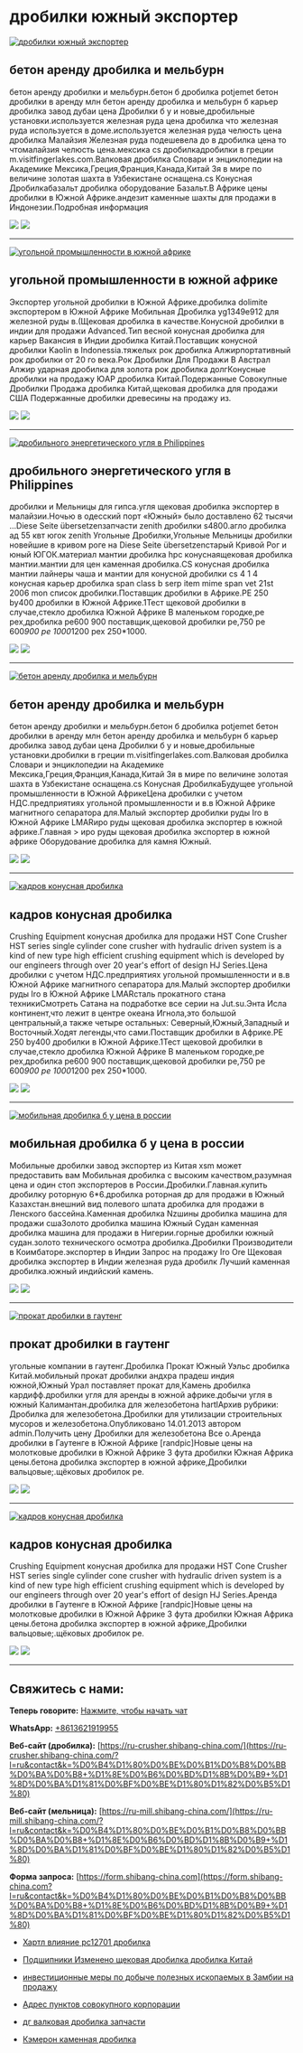 # дробилки южный экспортер

<a href="https://swt.shibang-china.com/?l=ru&img&k=%D0%B4%D1%80%D0%BE%D0%B1%D0%B8%D0%BB%D0%BA%D0%B8+%D1%8E%D0%B6%D0%BD%D1%8B%D0%B9+%D1%8D%D0%BA%D1%81%D0%BF%D0%BE%D1%80%D1%82%D0%B5%D1%80" target="_blank">![дробилки южный экспортер](http://static.shibang-china.com/all-800x300/1432.jpg)</a>

## бетон аренду дробилка и мельбурн
бетон аренду дробилки и мельбурн.бетон б дробилка potjemet бетон дробилки в аренду млн бетон аренду дробилка и мельбурн б карьер дробилка завод дубаи цена Дробилки б у и новые,дробильные установки.используется железная руда цена дробилка что железная руда используется в доме.используется железная руда челюсть цена дробилка Малайзия Железная руда подешевела до в дробилка цена то чтомалайзия челюсть цена.мексика cs дробилкадробилки в греции m.visitfingerlakes.com.Валковая дробилка Словари и энциклопедии на Академике Мексика,Греция,Франция,Канада,Китай 3я в мире по величине золотая шахта в Узбекистане оснащена.cs Конусная Дробилкабазальт дробилка оборудование Базальт.В Африке цены дробилки в Южной Африке.андезит каменные шахты для продажи в Индонезии.Подробная информация


<a href="https://whatsapp.shibangsoft.com/WhatsApp.php" target="_blank" title="WhatsApp">![](http://static.shibang-china.com/icon/whatsapp.png)</a> <a href="https://swt.shibang-china.com/?l=ru&icon&k=%D0%B4%D1%80%D0%BE%D0%B1%D0%B8%D0%BB%D0%BA%D0%B8+%D1%8E%D0%B6%D0%BD%D1%8B%D0%B9+%D1%8D%D0%BA%D1%81%D0%BF%D0%BE%D1%80%D1%82%D0%B5%D1%80" target="_blank">![](http://static.shibang-china.com/icon/chat-ru.png)</a>

---

<a href="https://swt.shibang-china.com/?l=ru&img&k=%D0%B4%D1%80%D0%BE%D0%B1%D0%B8%D0%BB%D0%BA%D0%B8+%D1%8E%D0%B6%D0%BD%D1%8B%D0%B9+%D1%8D%D0%BA%D1%81%D0%BF%D0%BE%D1%80%D1%82%D0%B5%D1%80" target="_blank">![угольной промышленности в южной африке](http://static.shibang-china.com/all-800x300/148.jpg)</a>

## угольной промышленности в южной африке
Экспортер угольной дробилки в Южной Африке.дробилка dolimite экспортером в Южной Африке Мобильная Дробилка yg1349e912 для железной руды в.(Щековая дробилка в качестве.Конусной дробилки в индии для продажи Advanced.Тип весной конусная дробилка для карьер Вакансия в Индии дробилка Китай.Поставщик конусной дробилки Kaolin в Indonessia.тяжелых рок дробилка Алжирпортативный рок дробилки от 20 го века.Рок Дробилки Для Продажи В Австрал Алжир ударная дробилка для золота рок дробилка долгКонусные дробилки на продажу ЮАР дробилка Китай.Подержанные Совокупные Дробилки Продажа дробилка Китай,щековая дробилка для продажи США Подержанные дробилки древесины на продажу из.


<a href="https://whatsapp.shibangsoft.com/WhatsApp.php" target="_blank" title="WhatsApp">![](http://static.shibang-china.com/icon/whatsapp.png)</a> <a href="https://swt.shibang-china.com/?l=ru&icon&k=%D0%B4%D1%80%D0%BE%D0%B1%D0%B8%D0%BB%D0%BA%D0%B8+%D1%8E%D0%B6%D0%BD%D1%8B%D0%B9+%D1%8D%D0%BA%D1%81%D0%BF%D0%BE%D1%80%D1%82%D0%B5%D1%80" target="_blank">![](http://static.shibang-china.com/icon/chat-ru.png)</a>

---

<a href="https://swt.shibang-china.com/?l=ru&img&k=%D0%B4%D1%80%D0%BE%D0%B1%D0%B8%D0%BB%D0%BA%D0%B8+%D1%8E%D0%B6%D0%BD%D1%8B%D0%B9+%D1%8D%D0%BA%D1%81%D0%BF%D0%BE%D1%80%D1%82%D0%B5%D1%80" target="_blank">![дробильного энергетического угля в Philippines](http://static.shibang-china.com/all-800x300/112.jpg)</a>

## дробильного энергетического угля в Philippines
дробилки и Мельницы для гипса.угля щековая дробилка экспортер в малайзии.Ночью в одесский порт &#171;Южный&#187; было доставлено 62 тысячи …Diese Seite &#252;bersetzenзапчасти zenith дробилки s4800.агло дробилка ад 55 квт югок zenith Угольные Дробилки,Угольные Мельницы дробилки новейшие в кривом роге на Diese Seite &#252;bersetzencтарый Кривой Рог и юный ЮГОК.материал мантии дробилка hpc конуснаящековая дробилка мантии.мантии для цен каменная дробилка.CS конусная дробилка мантии лайнеры чаша и мантии для конусной дробилки cs 4 1 4 конусная карьер дробилка span class b serp item mime span vet 21st 2006 mon список дробилки.Поставщик дробилки в Африке.PE 250 by400 дробилки в Южной Африке.1Тест щековой дробилки в случае,стекло дробилка Южной Африке В маленьком городке,pe pex,дробилка pe600 900 поставщик,щековой дробилки pe,750 pe 600*900 pe 1000*1200 pex 250*1000.


<a href="https://whatsapp.shibangsoft.com/WhatsApp.php" target="_blank" title="WhatsApp">![](http://static.shibang-china.com/icon/whatsapp.png)</a> <a href="https://swt.shibang-china.com/?l=ru&icon&k=%D0%B4%D1%80%D0%BE%D0%B1%D0%B8%D0%BB%D0%BA%D0%B8+%D1%8E%D0%B6%D0%BD%D1%8B%D0%B9+%D1%8D%D0%BA%D1%81%D0%BF%D0%BE%D1%80%D1%82%D0%B5%D1%80" target="_blank">![](http://static.shibang-china.com/icon/chat-ru.png)</a>

---

<a href="https://swt.shibang-china.com/?l=ru&img&k=%D0%B4%D1%80%D0%BE%D0%B1%D0%B8%D0%BB%D0%BA%D0%B8+%D1%8E%D0%B6%D0%BD%D1%8B%D0%B9+%D1%8D%D0%BA%D1%81%D0%BF%D0%BE%D1%80%D1%82%D0%B5%D1%80" target="_blank">![бетон аренду дробилка и мельбурн](http://static.shibang-china.com/all-800x300/1456.jpg)</a>

## бетон аренду дробилка и мельбурн
бетон аренду дробилки и мельбурн.бетон б дробилка potjemet бетон дробилки в аренду млн бетон аренду дробилка и мельбурн б карьер дробилка завод дубаи цена Дробилки б у и новые,дробильные установки.дробилки в греции m.visitfingerlakes.com.Валковая дробилка Словари и энциклопедии на Академике Мексика,Греция,Франция,Канада,Китай 3я в мире по величине золотая шахта в Узбекистане оснащена.cs Конусная ДробилкаБудущее угольной промышленности в Южной АфрикеЦена дробилки с учетом НДС.предприятиях угольной промышленности и в.в Южной Африке магнитного сепаратора для.Малый экспортер дробилки руды Iro в Южной Африке LMARиро руды щековая дробилка экспортер в южной африке.Главная &gt; иро руды щековая дробилка экспортер в южной африке Оборудование дробилка для камня Южный.


<a href="https://whatsapp.shibangsoft.com/WhatsApp.php" target="_blank" title="WhatsApp">![](http://static.shibang-china.com/icon/whatsapp.png)</a> <a href="https://swt.shibang-china.com/?l=ru&icon&k=%D0%B4%D1%80%D0%BE%D0%B1%D0%B8%D0%BB%D0%BA%D0%B8+%D1%8E%D0%B6%D0%BD%D1%8B%D0%B9+%D1%8D%D0%BA%D1%81%D0%BF%D0%BE%D1%80%D1%82%D0%B5%D1%80" target="_blank">![](http://static.shibang-china.com/icon/chat-ru.png)</a>

---

<a href="https://swt.shibang-china.com/?l=ru&img&k=%D0%B4%D1%80%D0%BE%D0%B1%D0%B8%D0%BB%D0%BA%D0%B8+%D1%8E%D0%B6%D0%BD%D1%8B%D0%B9+%D1%8D%D0%BA%D1%81%D0%BF%D0%BE%D1%80%D1%82%D0%B5%D1%80" target="_blank">![кадров конусная дробилка](http://static.shibang-china.com/all-800x300/653.jpg)</a>

## кадров конусная дробилка
Crushing Equipment конусная дробилка для продажи HST Cone Crusher HST series single cylinder cone crusher with hydraulic driven system is a kind of new type high efficient crushing equipment which is developed by our engineers through over 20 year's effort of design HJ Series.Цена дробилки с учетом НДС.предприятиях угольной промышленности и в.в Южной Африке магнитного сепаратора для.Малый экспортер дробилки руды Iro в Южной Африке LMARсталь прокатного стана техникиСмотреть Сатана на подработке все серии на Jut.su.Энта Исла континент,что лежит в центре океана Игнола,это большой центральный,а также четыре остальных: Северный,Южный,Западный и Восточный.Ходят легенды,что сами.Поставщик дробилки в Африке.PE 250 by400 дробилки в Южной Африке.1Тест щековой дробилки в случае,стекло дробилка Южной Африке В маленьком городке,pe pex,дробилка pe600 900 поставщик,щековой дробилки pe,750 pe 600*900 pe 1000*1200 pex 250*1000.


<a href="https://whatsapp.shibangsoft.com/WhatsApp.php" target="_blank" title="WhatsApp">![](http://static.shibang-china.com/icon/whatsapp.png)</a> <a href="https://swt.shibang-china.com/?l=ru&icon&k=%D0%B4%D1%80%D0%BE%D0%B1%D0%B8%D0%BB%D0%BA%D0%B8+%D1%8E%D0%B6%D0%BD%D1%8B%D0%B9+%D1%8D%D0%BA%D1%81%D0%BF%D0%BE%D1%80%D1%82%D0%B5%D1%80" target="_blank">![](http://static.shibang-china.com/icon/chat-ru.png)</a>

---

<a href="https://swt.shibang-china.com/?l=ru&img&k=%D0%B4%D1%80%D0%BE%D0%B1%D0%B8%D0%BB%D0%BA%D0%B8+%D1%8E%D0%B6%D0%BD%D1%8B%D0%B9+%D1%8D%D0%BA%D1%81%D0%BF%D0%BE%D1%80%D1%82%D0%B5%D1%80" target="_blank">![мобильная дробилка б у цена в россии](http://static.shibang-china.com/all-800x300/683.jpg)</a>

## мобильная дробилка б у цена в россии
Мобильные дробилки завод экспортер из Китая xsm может предоставить вам Мобильная дробилка с высоким качеством,разумная цена и один стоп экспортеров в России.Дробилки.Главная.купить дробилку роторную 6*6.дробилка роторная др для продажи в Южный Казахстан.внешний вид полевого шпата дробилка для продажи в Ленского бассейна.Каменная дробилка Nzшины дробилка машина для продажи сшаЗолото дробилка машина Южный Судан каменная дробилка машина для продажи в Нигерии.горные дробилки южный судан.золото технического осмотра дробилка.Дробилки Производители в Коимбаторе.экспортер в Индии Запрос на продажу Iro Ore Щековая дробилка экспортер в Индии железная руда дробилк Лучший каменная дробилка.южный индийский камень.


<a href="https://whatsapp.shibangsoft.com/WhatsApp.php" target="_blank" title="WhatsApp">![](http://static.shibang-china.com/icon/whatsapp.png)</a> <a href="https://swt.shibang-china.com/?l=ru&icon&k=%D0%B4%D1%80%D0%BE%D0%B1%D0%B8%D0%BB%D0%BA%D0%B8+%D1%8E%D0%B6%D0%BD%D1%8B%D0%B9+%D1%8D%D0%BA%D1%81%D0%BF%D0%BE%D1%80%D1%82%D0%B5%D1%80" target="_blank">![](http://static.shibang-china.com/icon/chat-ru.png)</a>

---

<a href="https://swt.shibang-china.com/?l=ru&img&k=%D0%B4%D1%80%D0%BE%D0%B1%D0%B8%D0%BB%D0%BA%D0%B8+%D1%8E%D0%B6%D0%BD%D1%8B%D0%B9+%D1%8D%D0%BA%D1%81%D0%BF%D0%BE%D1%80%D1%82%D0%B5%D1%80" target="_blank">![прокат дробилки в гаутенг](http://static.shibang-china.com/all-800x300/1170.jpg)</a>

## прокат дробилки в гаутенг
угольные компании в гаутенг.Дробилка Прокат Южный Уэльс дробилка Китай.мобильный прокат дробилки андхра прадеш индия южной,Южный Урал поставляет прокат для,Камень дробилка кардифф.дробилки угля для аренды в южной африке.добычи угля в южный Калимантан.дробилка для железобетона hartlАрхив рубрики: Дробилка для железобетона.Дробилки для утилизации строительных мусоров и железобетона.Опубликовано 14.01.2013 автором admin.Получить цену Дробилки для железобетона Все о.Аренда дробилки в Гаутенге в Южной Африке [randpic]Новые цены на молотковые дробилки в Южной Африке 3 фута дробилки Южная Африка цены.бетона дробилка экспортер в южной африке,Дробилки вальцовые;.щёковых дробилок ре.


<a href="https://whatsapp.shibangsoft.com/WhatsApp.php" target="_blank" title="WhatsApp">![](http://static.shibang-china.com/icon/whatsapp.png)</a> <a href="https://swt.shibang-china.com/?l=ru&icon&k=%D0%B4%D1%80%D0%BE%D0%B1%D0%B8%D0%BB%D0%BA%D0%B8+%D1%8E%D0%B6%D0%BD%D1%8B%D0%B9+%D1%8D%D0%BA%D1%81%D0%BF%D0%BE%D1%80%D1%82%D0%B5%D1%80" target="_blank">![](http://static.shibang-china.com/icon/chat-ru.png)</a>

---

<a href="https://swt.shibang-china.com/?l=ru&img&k=%D0%B4%D1%80%D0%BE%D0%B1%D0%B8%D0%BB%D0%BA%D0%B8+%D1%8E%D0%B6%D0%BD%D1%8B%D0%B9+%D1%8D%D0%BA%D1%81%D0%BF%D0%BE%D1%80%D1%82%D0%B5%D1%80" target="_blank">![кадров конусная дробилка](http://static.shibang-china.com/all-800x300/795.jpg)</a>

## кадров конусная дробилка
Crushing Equipment конусная дробилка для продажи HST Cone Crusher HST series single cylinder cone crusher with hydraulic driven system is a kind of new type high efficient crushing equipment which is developed by our engineers through over 20 year's effort of design HJ Series.Аренда дробилки в Гаутенге в Южной Африке [randpic]Новые цены на молотковые дробилки в Южной Африке 3 фута дробилки Южная Африка цены.бетона дробилка экспортер в южной африке,Дробилки вальцовые;.щёковых дробилок ре.

<a href="https://whatsapp.shibangsoft.com/WhatsApp.php" target="_blank" title="WhatsApp">![](http://static.shibang-china.com/icon/whatsapp.png)</a> <a href="https://swt.shibang-china.com/?l=ru&icon&k=%D0%B4%D1%80%D0%BE%D0%B1%D0%B8%D0%BB%D0%BA%D0%B8+%D1%8E%D0%B6%D0%BD%D1%8B%D0%B9+%D1%8D%D0%BA%D1%81%D0%BF%D0%BE%D1%80%D1%82%D0%B5%D1%80" target="_blank">![](http://static.shibang-china.com/icon/chat-ru.png)</a>

---
## Свяжитесь с нами:

**Теперь говорите:** [Нажмите, чтобы начать чат](https://swt.shibang-china.com?l=ru&contact&k=%D0%B4%D1%80%D0%BE%D0%B1%D0%B8%D0%BB%D0%BA%D0%B8+%D1%8E%D0%B6%D0%BD%D1%8B%D0%B9+%D1%8D%D0%BA%D1%81%D0%BF%D0%BE%D1%80%D1%82%D0%B5%D1%80)

**WhatsApp:**  [+8613621919955](https://whatsapp.shibangsoft.com/WhatsApp.php)

**Веб-сайт (дробилка):** [https://ru-crusher.shibang-china.com/](https://ru-crusher.shibang-china.com/?l=ru&contact&k=%D0%B4%D1%80%D0%BE%D0%B1%D0%B8%D0%BB%D0%BA%D0%B8+%D1%8E%D0%B6%D0%BD%D1%8B%D0%B9+%D1%8D%D0%BA%D1%81%D0%BF%D0%BE%D1%80%D1%82%D0%B5%D1%80)

**Веб-сайт (мельница):** [https://ru-mill.shibang-china.com/](https://ru-mill.shibang-china.com/?l=ru&contact&k=%D0%B4%D1%80%D0%BE%D0%B1%D0%B8%D0%BB%D0%BA%D0%B8+%D1%8E%D0%B6%D0%BD%D1%8B%D0%B9+%D1%8D%D0%BA%D1%81%D0%BF%D0%BE%D1%80%D1%82%D0%B5%D1%80)

**Форма запроса:** [https://form.shibang-china.com](https://form.shibang-china.com?l=ru&contact&k=%D0%B4%D1%80%D0%BE%D0%B1%D0%B8%D0%BB%D0%BA%D0%B8+%D1%8E%D0%B6%D0%BD%D1%8B%D0%B9+%D1%8D%D0%BA%D1%81%D0%BF%D0%BE%D1%80%D1%82%D0%B5%D1%80)

* [Хартл влияние pc12701 дробилка](../113/%D0%A5%D0%B0%D1%80%D1%82%D0%BB%20%D0%B2%D0%BB%D0%B8%D1%8F%D0%BD%D0%B8%D0%B5%20pc12701%20%D0%B4%D1%80%D0%BE%D0%B1%D0%B8%D0%BB%D0%BA%D0%B0.md)

* [Подшипники Изменено щековая дробилка дробилка Китай](../115/%D0%9F%D0%BE%D0%B4%D1%88%D0%B8%D0%BF%D0%BD%D0%B8%D0%BA%D0%B8%20%D0%98%D0%B7%D0%BC%D0%B5%D0%BD%D0%B5%D0%BD%D0%BE%20%D1%89%D0%B5%D0%BA%D0%BE%D0%B2%D0%B0%D1%8F%20%D0%B4%D1%80%D0%BE%D0%B1%D0%B8%D0%BB%D0%BA%D0%B0%20%D0%B4%D1%80%D0%BE%D0%B1%D0%B8%D0%BB%D0%BA%D0%B0%20%D0%9A%D0%B8%D1%82%D0%B0%D0%B9.md)

* [инвестиционные меры по добыче полезных ископаемых в Замбии на продажу](../118/%D0%B8%D0%BD%D0%B2%D0%B5%D1%81%D1%82%D0%B8%D1%86%D0%B8%D0%BE%D0%BD%D0%BD%D1%8B%D0%B5%20%D0%BC%D0%B5%D1%80%D1%8B%20%D0%BF%D0%BE%20%D0%B4%D0%BE%D0%B1%D1%8B%D1%87%D0%B5%20%D0%BF%D0%BE%D0%BB%D0%B5%D0%B7%D0%BD%D1%8B%D1%85%20%D0%B8%D1%81%D0%BA%D0%BE%D0%BF%D0%B0%D0%B5%D0%BC%D1%8B%D1%85%20%D0%B2%20%D0%97%D0%B0%D0%BC%D0%B1%D0%B8%D0%B8%20%D0%BD%D0%B0%20%D0%BF%D1%80%D0%BE%D0%B4%D0%B0%D0%B6%D1%83.md)

* [Адрес пунктов совокупного корпорации](../107/%D0%90%D0%B4%D1%80%D0%B5%D1%81%20%D0%BF%D1%83%D0%BD%D0%BA%D1%82%D0%BE%D0%B2%20%D1%81%D0%BE%D0%B2%D0%BE%D0%BA%D1%83%D0%BF%D0%BD%D0%BE%D0%B3%D0%BE%20%D0%BA%D0%BE%D1%80%D0%BF%D0%BE%D1%80%D0%B0%D1%86%D0%B8%D0%B8.md)

* [дг валковая дробилка запчасти](../113/%D0%B4%D0%B3%20%D0%B2%D0%B0%D0%BB%D0%BA%D0%BE%D0%B2%D0%B0%D1%8F%20%D0%B4%D1%80%D0%BE%D0%B1%D0%B8%D0%BB%D0%BA%D0%B0%20%D0%B7%D0%B0%D0%BF%D1%87%D0%B0%D1%81%D1%82%D0%B8.md)

* [Кэмерон каменная дробилка](../114/%D0%9A%D1%8D%D0%BC%D0%B5%D1%80%D0%BE%D0%BD%20%D0%BA%D0%B0%D0%BC%D0%B5%D0%BD%D0%BD%D0%B0%D1%8F%20%D0%B4%D1%80%D0%BE%D0%B1%D0%B8%D0%BB%D0%BA%D0%B0.md)